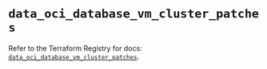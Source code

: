 # `data_oci_database_vm_cluster_patches`

Refer to the Terraform Registry for docs: [`data_oci_database_vm_cluster_patches`](https://registry.terraform.io/providers/hashicorp/oci/7.19.0/docs/data-sources/database_vm_cluster_patches).
